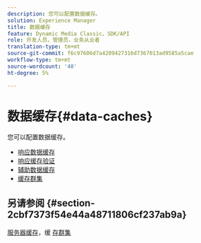 ```yaml
---
description: 您可以配置数据缓存。
solution: Experience Manager
title: 数据缓存
feature: Dynamic Media Classic，SDK/API
role: 开发人员，管理员，业务从业者
translation-type: tm+mt
source-git-commit: f6c97606d7a4209427316d7367013ad9585a5cae
workflow-type: tm+mt
source-wordcount: '40'
ht-degree: 5%

---
```



# 数据缓存{#data-caches}

您可以配置数据缓存。

+ [响应数据缓存](c-response-data-cache.md)
+ [响应缓存验证](c-response-cache-validation.md)
+ [辅助数据缓存](c-auxiliary-data-caches.md)
+ [缓存群集](c-cache-clustering.md)

## 另请参阅 {#section-2cbf7373f54e44a48711806cf237ab9a}

[服务器缓存](../../../../is-api/image-serving-api-ref/c-configuration-and-administration/c-server-settings/r-server-caches.md#reference-f6c7f73ea10f4c3ca93acd79a856e00e)，缓 [存群集](../../../../is-api/image-serving-api-ref/c-configuration-and-administration/c-server-settings/r-cache-clustering.md#reference-a24c6b99da174203947788844626b951)
